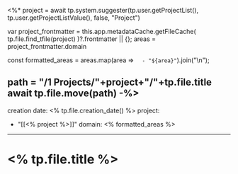 <%*
project = await tp.system.suggester(tp.user.getProjectList(), tp.user.getProjectListValue(), false, "Project")

var project_frontmatter = this.app.metadataCache.getFileCache(
	tp.file.find_tfile(project)
)?.frontmatter || {};
areas = project_frontmatter.domain

const formatted_areas = areas.map(area => `  - "${area}"`).join("\n");

path = "/1 Projects/"+project+"/"+tp.file.title
await tp.file.move(path)
-%>
---
creation date: <% tp.file.creation_date() %>
project: 
  - "[[<% project %>]]"
domain: 
<% formatted_areas %>
---
# <% tp.file.title %>
